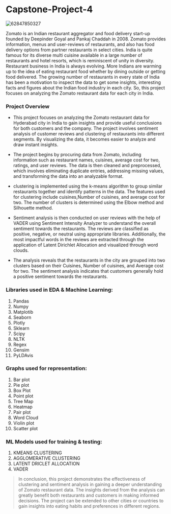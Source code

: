 # Capstone-Project-4
![62847850327](https://github.com/Harishkmr33/Capstone-Project-4/assets/122456211/8bde41cc-11a7-4a60-9b4d-80ea6fc3a557)


Zomato is an Indian restaurant aggregator and food delivery start-up founded by Deepinder Goyal and Pankaj Chaddah in 2008. Zomato provides information, menus and user-reviews of restaurants, and also has food delivery options from partner restaurants in select cities. India is quite famous for its diverse multi cuisine available in a large number of restaurants and hotel resorts, which is reminiscent of unity in diversity. Restaurant business in India is always evolving. More Indians are warming up to the idea of eating restaurant food whether by dining outside or getting food delivered. The growing number of restaurants in every state of India has been a motivation to inspect the data to get some insights, interesting facts and figures about the Indian food industry in each city. So, this project focuses on analyzing the Zomato restaurant data for each city in India.


### Project Overview

* This project focuses on analyzing the Zomato restaurant data for Hyderabad city in 
India to gain insights and provide useful conclusions for both customers and the company. The project involves sentiment analysis of customer reviews and clustering of restaurants into different segments. By visualizing the data, it becomes easier to analyze and draw instant insights.

* The project begins by procuring data from Zomato, including information such as restaurant names, cuisines, average cost for two, ratings, and user reviews. The data is then cleaned and preprocessed, which involves eliminating duplicate entries, addressing missing values, and transforming the data into an analyzable format.

* clustering is implemented using the k-means algorithm to group similar restaurants together and identify patterns in the data. The features used for clustering include cuisines,Number of cuisines, and average cost for two. The number of clusters is determined using the Elbow method and Silhouette method.

* Sentiment analysis is then conducted on user reviews with the help of VADER using Sentiment Intensity Analyzer to understand the overall sentiment towards the restaurants. The reviews are classified as positive, negative, or neutral using appropriate libraries. Additionally, the most impactful words in the reviews are extracted through the application of Latent Dirichlet Allocation and visualized through word clouds.

* The analysis reveals that the restaurants in the city are grouped into two clusters based on their Cuisines, Number of cuisines, and Average cost for two. The sentiment analysis indicates that customers generally hold a positive sentiment towards the restaurants.

### Libraries used in EDA & Machine Learning:
1. Pandas
2. Numpy
3. Matplotib
4. Seaborn
5. Plotly
6. Sklearn
7. Scipy
8. NLTK
9. Regex 
10. Gensim
11. PyLDAvis


### Graphs used for representation:
1. Bar plot
2. Pie plot
3. Box Plot
4. Point plot
5. Tree Map
6. Heatmap
7. Pair plot
8. Word Cloud
9. Violin plot
10. Scatter plot


### ML Models used for training & testing:
1. KMEANS CLUSTERING
2. AGGLOMERATIVE CLUSTERING
3. LATENT DRICLET ALLOCATION
4. VADER



> In conclusion, this project demonstrates the effectiveness of clustering and sentiment analysis in gaining a deeper understanding of Zomato restaurant data. The insights derived from the analysis can greatly benefit both restaurants and customers in making informed decisions. The project can be extended to other cities or countries to gain insights into eating habits and preferences in different regions.
